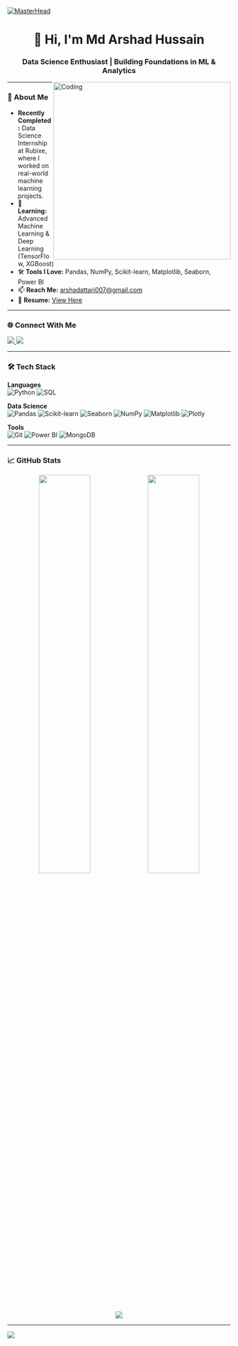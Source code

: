 [![MasterHead](https://miro.medium.com/v2/resize:fit:1400/1*e4HBnH84BpwLCFr78xvfjg.gif)](https://github.com/arshad377)
<h1 align="center">👋 Hi, I'm Md Arshad Hussain</h1>
<h3 align="center">Data Science Enthusiast | Building Foundations in ML & Analytics</h3>

<img align="right" alt="Coding" width="400" src="https://media2.giphy.com/media/v1.Y2lkPTc5MGI3NjExN3F4bGN3Mjd0MGh6YXE4N2k0dTY0YXN0dHB4enpseno2YnZtZ3FsOCZlcD12MV9pbnRlcm5hbF9naWZfYnlfaWQmY3Q9cw/zhYSVCirREeIZtONCI/giphy_s.gif">

---

### 🚀 About Me
- **Recently Completed:** Data Science Internship at Rubixe, where I worked on real-world machine learning projects.  
- 🌱 **Learning:** Advanced Machine Learning & Deep Learning (TensorFlow, XGBoost)  
- 🛠️ **Tools I Love:** Pandas, NumPy, Scikit-learn, Matplotlib, Seaborn, Power BI  
- 📫 **Reach Me:** [arshadattari007@gmail.com](mailto:arshadattari007@gmail.com)  
- 📄 **Resume:** [View Here](https://drive.google.com/file/d/1waVCe23rVF4NjUfGC9gR6Uwktp84qkko/view?usp=drive_link)  

---

### 🌐 Connect With Me
<p align="left">
  <a href="https://linkedin.com/in/md-arshad-hussain-a1529a362" target="_blank">
    <img src="https://img.shields.io/badge/LinkedIn-0077B5?style=for-the-badge&logo=linkedin&logoColor=white"/>
  </a>
  <a href="mailto:arshadattari007@gmail.com" target="_blank">
    <img src="https://img.shields.io/badge/Email-D14836?style=for-the-badge&logo=gmail&logoColor=white"/>
  </a>
</p>

---

### 🛠️ Tech Stack
**Languages**  
![Python](https://img.shields.io/badge/Python-3776AB?style=flat&logo=python&logoColor=white)
![SQL](https://img.shields.io/badge/SQL-4479A1?style=flat&logo=mysql&logoColor=white)

**Data Science**  
![Pandas](https://img.shields.io/badge/Pandas-150458?style=flat&logo=pandas&logoColor=white)
![Scikit-learn](https://img.shields.io/badge/Scikit_Learn-F7931E?style=flat&logo=scikit-learn&logoColor=white)
![Seaborn](https://img.shields.io/badge/Seaborn-3776AB?style=flat&logo=python&logoColor=white)
![NumPy](https://img.shields.io/badge/NumPy-013243?style=flat&logo=numpy&logoColor=white)
![Matplotlib](https://img.shields.io/badge/Matplotlib-11557C?style=flat&logo=matplotlib&logoColor=white)
![Plotly](https://img.shields.io/badge/Plotly-3F4F75?style=flat&logo=plotly&logoColor=white)

**Tools**  
![Git](https://img.shields.io/badge/Git-F05032?style=flat&logo=git&logoColor=white)
![Power BI](https://img.shields.io/badge/Power%20BI-F2C811?style=flat&logo=powerbi&logoColor=black)
![MongoDB](https://img.shields.io/badge/MongoDB-47A248?style=flat&logo=mongodb&logoColor=white)

---

### 📈 GitHub Stats
<p align="center">
  <img width="48%" src="https://github-readme-stats.vercel.app/api?username=arshad377&show_icons=true&theme=radical" />
  <img width="48%" src="https://github-readme-streak-stats.herokuapp.com/?user=arshad377&theme=radical" />
</p>

<p align="center">
  <img src="https://github-readme-stats.vercel.app/api/top-langs/?username=arshad377&layout=compact&theme=radical" />
</p>

---

[![](https://visitcount.itsvg.in/api?id=arshad377&icon=0&color=0)](https://visitcount.itsvg.in) 
